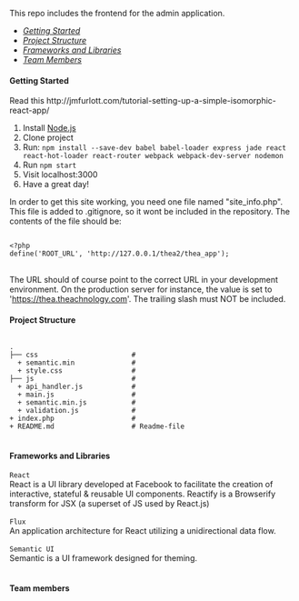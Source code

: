 This repo includes the frontend for the admin application.

<ul>
  <li><em><a href="#getting-started">Getting Started</a></em></li>
  <li><em><a href="#project-structure">Project Structure</a></em></li>
  <li><em><a href="#frameworks-and-libraries">Frameworks and Libraries</a></em></li>
  <li><em><a href="#team-members">Team Members</a></em></li>
</ul>



<h4 name="getting-started">Getting Started</h4>
Read this http://jmfurlott.com/tutorial-setting-up-a-simple-isomorphic-react-app/

<ol>
  <li>Install <a href="https://nodejs.org"> Node.js</a> </li>
  <li>Clone project</li>
  <li>Run: <code>npm install --save-dev babel babel-loader express jade react react-hot-loader react-router webpack webpack-dev-server nodemon</code></li>
  <li>Run <code>npm start</code></li>
  <li>Visit localhost:3000</li>
  <li>Have a great day!</li>
</ol>

In order to get this site working, you need one file named "site_info.php". This file is added to .gitignore, so it wont be included in the repository. The contents of the file should be:

<pre>
<code>
&lt;?php
define('ROOT_URL', 'http://127.0.0.1/thea2/thea_app');
</code>
</pre>

The URL should of course point to the correct URL in your development environment. On the production server for instance, the value is set to 'https://thea.theachnology.com'. The trailing slash must NOT be included.

<h4 name="project-structure">Project Structure</h4>

<pre>
<code>
.
├── css                       # 
  + semantic.min              # 
  + style.css                 # 
├── js                        # 
  + api_handler.js            # 
  + main.js                   # 
  + semantic.min.js           # 
  + validation.js             # 
+ index.php                   # 
+ README.md                   # Readme-file
</code>
</pre>



<h4 name="frameworks-and-libraries">Frameworks and Libraries</h4>
  <code>React</code><br>
  React is a UI library developed at Facebook to facilitate the creation of interactive, stateful & reusable UI components.
  Reactify is a Browserify transform for JSX (a superset of JS used by React.js)<br><br>
  <code>Flux</code><br>
  An application architecture for React utilizing a unidirectional data flow.<br><br>
  <code>Semantic UI</code><br>
  Semantic is a UI framework designed for theming.<br><br>

<h4 name="team-members">Team members</h4>



